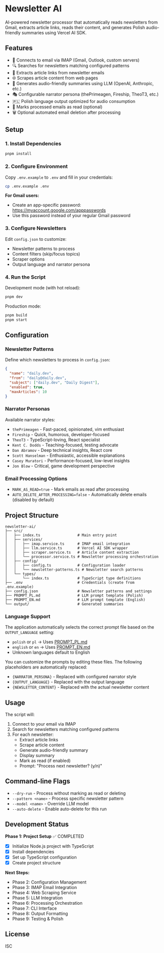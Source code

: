 # Newsletter AI

AI-powered newsletter processor that automatically reads newsletters from Gmail, extracts article links, reads their content, and generates Polish audio-friendly summaries using Vercel AI SDK.

## Features

- 📧 Connects to email via IMAP (Gmail, Outlook, custom servers)
- 🔍 Searches for newsletters matching configured patterns
- 🔗 Extracts article links from newsletter emails
- 🌐 Scrapes article content from web pages
- 🤖 Generates audio-friendly summaries using LLM (OpenAI, Anthropic, etc.)
- 🎭 Configurable narrator persona (thePrimeagen, Fireship, TheoT3, etc.)
- 🇵🇱 Polish language output optimized for audio consumption
- 📝 Marks processed emails as read (optional)
- 🗑️ Optional automated email deletion after processing

## Setup

### 1. Install Dependencies

```bash
pnpm install
```

### 2. Configure Environment

Copy `.env.example` to `.env` and fill in your credentials:

```bash
cp .env.example .env
```

**For Gmail users:**
- Create an app-specific password: https://myaccount.google.com/apppasswords
- Use this password instead of your regular Gmail password

### 3. Configure Newsletters

Edit `config.json` to customize:
- Newsletter patterns to process
- Content filters (skip/focus topics)
- Scraper options
- Output language and narrator persona

### 4. Run the Script

Development mode (with hot reload):
```bash
pnpm dev
```

Production mode:
```bash
pnpm build
pnpm start
```

## Configuration

### Newsletter Patterns

Define which newsletters to process in `config.json`:

```json
{
  "name": "daily.dev",
  "from": "daily@daily.dev",
  "subject": ["daily.dev", "Daily Digest"],
  "enabled": true,
  "maxArticles": 10
}
```

### Narrator Personas

Available narrator styles:
- `thePrimeagen` - Fast-paced, opinionated, vim enthusiast
- `Fireship` - Quick, humorous, developer-focused
- `TheoT3` - TypeScript-loving, React specialist
- `Kent C. Dodds` - Teaching-focused, testing advocate
- `Dan Abramov` - Deep technical insights, React core
- `Scott Hanselman` - Enthusiastic, accessible explanations
- `Casey Muratori` - Performance-focused, low-level insights
- `Jon Blow` - Critical, game development perspective

### Email Processing Options

- `MARK_AS_READ=true` - Mark emails as read after processing
- `AUTO_DELETE_AFTER_PROCESSING=false` - Automatically delete emails (disabled by default)

## Project Structure

```
newsletter-ai/
├── src/
│   ├── index.ts                 # Main entry point
│   ├── services/
│   │   ├── imap.service.ts      # IMAP email integration
│   │   ├── llm.service.ts       # Vercel AI SDK wrapper
│   │   ├── scraper.service.ts   # Article content extraction
│   │   └── processor.service.ts # Newsletter processing orchestration
│   ├── config/
│   │   ├── config.ts            # Configuration loader
│   │   └── newsletter-patterns.ts # Newsletter search patterns
│   └── types/
│       └── index.ts             # TypeScript type definitions
├── .env                         # Credentials (create from .env.example)
├── config.json                  # Newsletter patterns and settings
├── PROMPT_PL.md                 # LLM prompt template (Polish)
├── PROMPT_EN.md                 # LLM prompt template (English)
└── output/                      # Generated summaries
```

### Language Support

The application automatically selects the correct prompt file based on the `OUTPUT_LANGUAGE` setting:
- `polish` or `pl` → Uses [PROMPT_PL.md](PROMPT_PL.md)
- `english` or `en` → Uses [PROMPT_EN.md](PROMPT_EN.md)
- Unknown languages default to English

You can customize the prompts by editing these files. The following placeholders are automatically replaced:
- `{NARRATOR_PERSONA}` - Replaced with configured narrator style
- `{OUTPUT_LANGUAGE}` - Replaced with the output language
- `{NEWSLETTER_CONTENT}` - Replaced with the actual newsletter content

## Usage

The script will:
1. Connect to your email via IMAP
2. Search for newsletters matching configured patterns
3. For each newsletter:
   - Extract article links
   - Scrape article content
   - Generate audio-friendly summary
   - Display summary
   - Mark as read (if enabled)
   - Prompt: "Process next newsletter? (y/n)"

## Command-line Flags

- `--dry-run` - Process without marking as read or deleting
- `--pattern <name>` - Process specific newsletter pattern
- `--model <name>` - Override LLM model
- `--auto-delete` - Enable auto-delete for this run

## Development Status

**Phase 1: Project Setup** ✅ COMPLETED
- [x] Initialize Node.js project with TypeScript
- [x] Install dependencies
- [x] Set up TypeScript configuration
- [x] Create project structure

**Next Steps:**
- Phase 2: Configuration Management
- Phase 3: IMAP Email Integration
- Phase 4: Web Scraping Service
- Phase 5: LLM Integration
- Phase 6: Processing Orchestration
- Phase 7: CLI Interface
- Phase 8: Output Formatting
- Phase 9: Testing & Polish

## License

ISC
